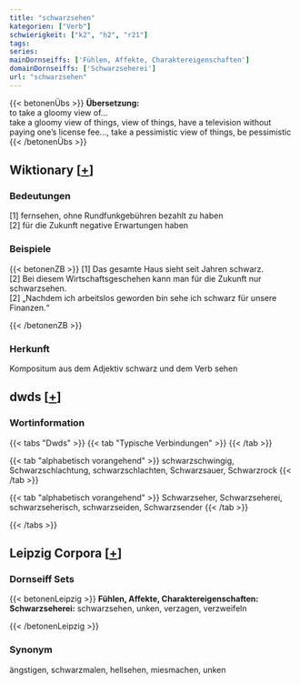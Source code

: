 ```yaml
---
title: "schwarzsehen"
kategorien: ["Verb"]
schwierigkeit: ["k2", "h2", "r21"]
tags:
series:
mainDornseiffs: ['Fühlen, Affekte, Charaktereigenschaften']
domainDornseiffs: ['Schwarzseherei']
url: "schwarzsehen"
---
```


{{< betonenÜbs >}}
**Übersetzung:**  
to take a gloomy view of...  
take a gloomy view of things, view of things, have a  television without paying one’s license fee..., take a pessimistic view of things, be pessimistic  
{{< /betonenÜbs >}}

## Wiktionary [[+](https://de.wiktionary.org/wiki/schwarzsehen)]

### Bedeutungen
[1] fernsehen, ohne Rundfunkgebühren bezahlt zu haben  
[2] für die Zukunft negative Erwartungen haben  

### Beispiele
{{< betonenZB >}}
[1] Das gesamte Haus sieht seit Jahren schwarz.  
[2] Bei diesem Wirtschaftsgeschehen kann man für die Zukunft nur schwarzsehen.  
[2] „Nachdem ich arbeitslos geworden bin sehe ich schwarz für unsere Finanzen.“  

{{< /betonenZB >}}
### Herkunft
Kompositum aus dem Adjektiv schwarz und dem Verb sehen  



## dwds [[+](https://www.dwds.de/wb/schwarzsehen)]

### Wortinformation
{{< tabs "Dwds" >}}
{{< tab "Typische Verbindungen" >}}
{{< /tab >}}

{{< tab "alphabetisch vorangehend" >}}
schwarzschwingig, Schwarzschlachtung, schwarzschlachten, Schwarzsauer, Schwarzrock
{{< /tab >}}

{{< tab "alphabetisch vorangehend" >}}
Schwarzseher, Schwarzseherei, schwarzseherisch, schwarzseiden, Schwarzsender
{{< /tab >}}

{{< /tabs >}}

## Leipzig Corpora [[+](https://corpora.uni-leipzig.de/en/res?word=schwarzsehen&corpusId=deu_newscrawl-public_2018)]

### Dornseiff Sets
{{< betonenLeipzig >}}
**Fühlen, Affekte, Charaktereigenschaften:**  
**Schwarzseherei:** schwarzsehen, unken, verzagen, verzweifeln  

{{< /betonenLeipzig >}}

### Synonym
ängstigen, schwarzmalen, hellsehen, miesmachen, unken

